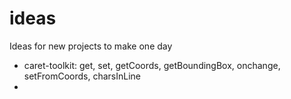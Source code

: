 # ideas
Ideas for new projects to make one day

* caret-toolkit: get, set, getCoords, getBoundingBox, onchange, setFromCoords, charsInLine
* 
